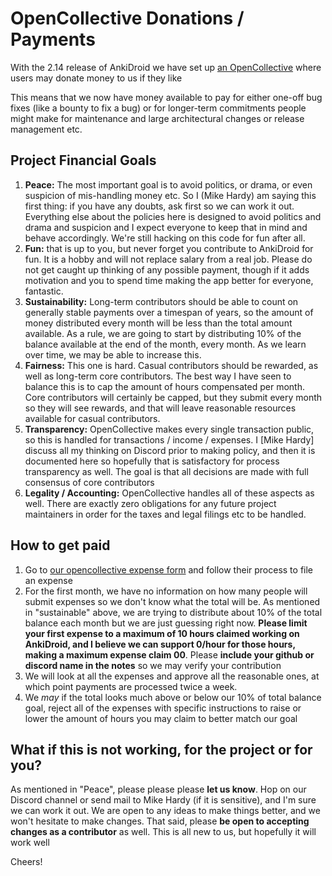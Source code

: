 # OpenCollective Donations / Payments

With the 2.14 release of AnkiDroid we have set up [an OpenCollective](https://opencollective.com/ankidroid) where users may donate money to us if they like

This means that we now have money available to pay for either one-off bug fixes (like a bounty to fix a bug) or for longer-term commitments people might make for maintenance and large architectural changes or release management etc.

## Project Financial Goals

1. **Peace:** The most important goal is to avoid politics, or drama, or even suspicion of mis-handling money etc. So I (Mike Hardy) am saying this first thing: if you have any doubts, ask first so we can work it out. Everything else about the policies here is designed to avoid politics and drama and suspicion and I expect everyone to keep that in mind and behave accordingly. We're still hacking on this code for fun after all.
1. **Fun:** that is up to you, but never forget you contribute to AnkiDroid for fun. It is a hobby and will not replace salary from a real job. Please do not get caught up thinking of any possible payment, though if it adds motivation and you to spend time making the app better for everyone, fantastic.
1. **Sustainability:** Long-term contributors should be able to count on generally stable payments over a timespan of years, so the amount of money distributed every month will be less than the total amount available. As a rule, we are going to start by distributing 10% of the balance available at the end of the month, every month. As we learn over time, we may be able to increase this.
1. **Fairness:** This one is hard. Casual contributors should be rewarded, as well as long-term core contributors. The best way I have seen to balance this is to cap the amount of hours compensated per month. Core contributors will certainly be capped, but they submit every month so they will see rewards, and that will leave reasonable resources available for casual contributors.
1. **Transparency:** OpenCollective makes every single transaction public, so this is handled for transactions / income / expenses. I [Mike Hardy] discuss all my thinking on Discord prior to making policy, and then it is documented here so hopefully that is satisfactory for process transparency as well. The goal is that all decisions are made with full consensus of core contributors
1. **Legality / Accounting:** OpenCollective handles all of these aspects as well. There are exactly zero obligations for any future project maintainers in order for the taxes and legal filings etc to be handled.


## How to get paid

1. Go to [our opencollective expense form](https://opencollective.com/ankidroid/expenses/new) and follow their process to file an expense
1. For the first month, we have no information on how many people will submit expenses so we don't know what the total will be. As mentioned in "sustainable" above, we are trying to distribute about 10% of the total balance each month but we are just guessing right now. **Please limit your first expense to a maximum of 10 hours claimed working on AnkiDroid, and I believe we can support 0/hour for those hours, making a maximum expense claim 00**. Please **include your github or discord name in the notes** so we may verify your contribution
1. We will look at all the expenses and approve all the reasonable ones, at which point payments are processed twice a week.
1. We *may* if the total looks much above or below our 10% of total balance goal, reject all of the expenses with specific instructions to raise or lower the amount of hours you may claim to better match our goal

## What if this is not working, for the project or for you?

As mentioned in "Peace", please please please **let us know**. Hop on our Discord channel or send mail to Mike Hardy (if it is sensitive), and I'm sure we can work it out. We are open to any ideas to make things better, and we won't hesitate to make changes. That said, please **be open to accepting changes as a contributor** as well. This is all new to us, but hopefully it will work well

Cheers!